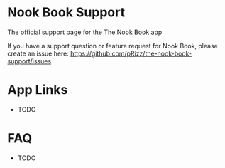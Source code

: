 # Nook Book Support
The official support page for the The Nook Book app

If you have a support question or feature request for Nook Book, please create an issue here: https://github.com/pRizz/the-nook-book-support/issues

# App Links
- TODO

# FAQ
- TODO
